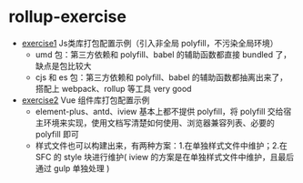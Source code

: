 # rollup-exercise

- [exercise1](./exercise1)    Js类库打包配置示例（引入非全局 polyfill，不污染全局环境）
  - umd 包：第三方依赖和 polyfill、babel 的辅助函数都直接 bundled 了，缺点是包比较大
  - cjs 和 es 包：第三方依赖和 polyfill、babel 的辅助函数都抽离出来了，搭配上 webpack、rollup 等工具 very good
- [exercise2](./exercise2)    Vue 组件库打包配置示例
  - element-plus、antd、iview 基本上都不提供 polyfill，将 polyfill 交给宿主环境来实现，使用文档写清楚如何使用、浏览器兼容列表、必要的 polyfill 即可
  - 样式文件也可以构建出来，有两种方案：1.在单独样式文件中维护；2.在 SFC 的 style 块进行维护( iview 的方案是在单独样式文件中维护，且最后通过 gulp 单独处理 )